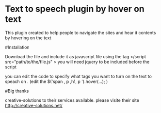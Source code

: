 # Text to speech plugin by hover on text

This plugin created to help people to navigate the sites and hear it contents by hovering on the text 


#Installation 

Download the file and include it as javascript file using the tag </script src="path/to/the/file.js" ></script> 
you will need jquery to be included before the script 

you can edit the code to specify what tags you want to turn on the text to speach on . (edit the $('span , p ,h1, p ').hover(...); )


#Big thanks 

creative-solutions to their services available. please visite their site http://creative-solutions.net/